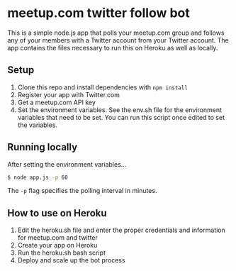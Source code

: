 # meetup.com twitter follow bot

This is a simple node.js app that polls your meetup.com group and follows any of your members with a Twitter account from your Twitter account. The app contains the files necessary to run this on Heroku as well as locally.

## Setup

1. Clone this repo and install dependencies with `npm install`
2. Register your app with Twitter.com
3. Get a meetup.com API key
4. Set the environment variables. See the env.sh file for the environment variables that need to be set. You can run this script once edited to set the variables.

## Running locally

After setting the environment variables...

```bash
$ node app.js -p 60
```

The `-p` flag specifies the polling interval in minutes.

## How to use on Heroku

1. Edit the heroku.sh file and enter the proper credentials and information for meetup.com and twitter
2. Create your app on Heroku
3. Run the heroku.sh bash script
4. Deploy and scale up the bot process
